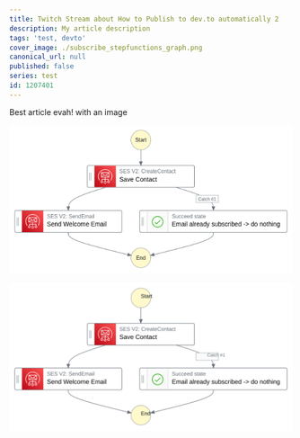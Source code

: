 ```yaml
---
title: Twitch Stream about How to Publish to dev.to automatically 2
description: My article description
tags: 'test, devto'
cover_image: ./subscribe_stepfunctions_graph.png
canonical_url: null
published: false
series: test
id: 1207401
---
```


<!-- the preamble is called frontmatter. See docs at https://dev.to/p/editor_guide#front-matter -->
<!-- The deployment tool we use is https://github.com/sinedied/devto-cli -->

<!--
from the front-matter docs:

title: the title of your article
published: boolean that determines whether or not your article is published
description: description area in Twitter cards and open graph cards
tags: max of four tags, needs to be comma-separated
canonical_url: link for the canonical version of the content
cover_image: cover image for post, accepts a URL. The best size is 1000 x 420.
series: post series name.
-->

<!-- IMPORTANT: When changing images without changing text, the CD pipeline might not repubish! -->

Best article evah! with an image

![Step Functions Graph for Subscription Workflow](./subscribe_stepfunctions_graph.png)

<!-- seems like SVGs can be uploaded but on dev.to they get transformed into non-svg images -->

![Step Functions Graph for Subscription Workflow AS SVG](./subscribe_stepfunctions_graph.svg)
